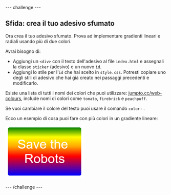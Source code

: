 --- challenge ---

## Sfida: crea il tuo adesivo sfumato

Ora crea il tuo adesivo sfumato. Prova ad implementare gradienti lineari e radiali usando più di due colori.

Avrai bisogno di:

+ Aggiungi un `<div>` con il testo dell'adesivo al file `index.html` e assegnali la classe `sticker` (adesivo) e un nuovo `id`.
+ Aggiungi lo stile per l'`id` che hai scelto in `style.css`. Potresti copiare uno degli stili di adesivo che hai già creato nei passaggi precedenti e modificarlo. 

Esiste una lista di tutti i nomi dei colori che puoi utilizzare: [jumpto.cc/web-colours](http://jumpto.cc/web-colours), include nomi di colori come `tomato`, `firebrick` e `peachpuff`.

Se vuoi cambiare il colore del testo puoi usare il comando `color:` .

Ecco un esempio di cosa puoi fare con più colori in un gradiente lineare:

![screenshot](images/stickers-save-robots.png)

--- /challenge ---